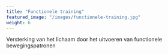 ```yaml
---
title: "Functionele training"
featured_image: "/images/functionele-training.jpg"
weight: 6
---
```

Versterking van het lichaam door het uitvoeren van functionele bewegingspatronen